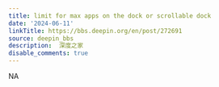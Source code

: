 ```yaml
---
title: limit for max apps on the dock or scrollable dock
date: '2024-06-11'
linkTitle: https://bbs.deepin.org/en/post/272691
source: deepin_bbs
description:  深度之家 
disable_comments: true
---
```

NA

